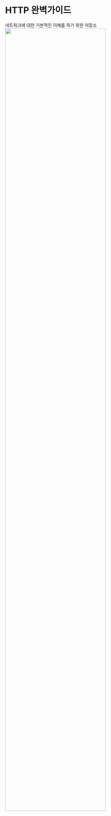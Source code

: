 # HTTP 완벽가이드
네트워크에 대한 기본적인 이해를 하기 위한 저장소
<img src="https://github.com/jemok96/-http-perfect-guide/assets/91232870/494b1989-36fc-4c96-b446-80ea91e1819a" width="80%" height="80%">
